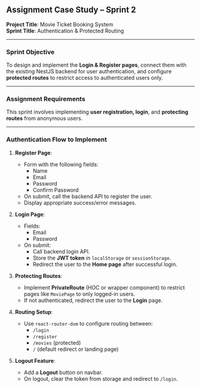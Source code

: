 ## Assignment Case Study – Sprint 2  
**Project Title**: Movie Ticket Booking System  
**Sprint Title**: Authentication & Protected Routing

---

### Sprint Objective

To design and implement the **Login & Register pages**, connect them with the existing NestJS backend for user authentication, and configure **protected routes** to restrict access to authenticated users only.

---

### Assignment Requirements

This sprint involves implementing **user registration, login**, and **protecting routes** from anonymous users.

---

### Authentication Flow to Implement

1. **Register Page**:
   - Form with the following fields:
     - Name
     - Email
     - Password
     - Confirm Password
   - On submit, call the backend API to register the user.
   - Display appropriate success/error messages.

2. **Login Page**:
   - Fields:
     - Email
     - Password
   - On submit:
     - Call backend login API.
     - Store the **JWT token** in `localStorage` or `sessionStorage`.
     - Redirect the user to the **Home page** after successful login.

3. **Protecting Routes**:
   - Implement **PrivateRoute** (HOC or wrapper component) to restrict pages like `MoviePage` to only logged-in users.
   - If not authenticated, redirect the user to the **Login** page.

4. **Routing Setup**:
   - Use `react-router-dom` to configure routing between:
     - `/login`
     - `/register`
     - `/movies` (protected)
     - `/` (default redirect or landing page)

5. **Logout Feature**:
   - Add a **Logout** button on navbar.
   - On logout, clear the token from storage and redirect to `/login`.